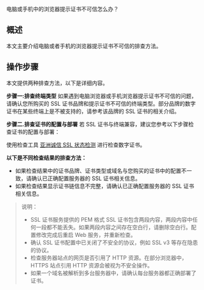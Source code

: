 电脑或手机中的浏览器提示证书不可信怎么办？

## 概述
本文主要介绍电脑或者手机的浏览器提示证书不可信的排查方法。

## 操作步骤
本文提供两种排查方法，以下是详细内容。

**步骤一:排查终端类型**
如果遇到电脑浏览器或手机浏览器提示证书不可信的问题，请确认您所购买的 SSL 证书品牌和提示证书不可信的终端类型。部分品牌的数字证书在某些终端上是不被支持的，请参考该品牌的 SSL 证书的相关介绍。

**步骤二.排查证书的配置与部署**
若 SSL 证书与终端兼容，建议您参考以下步骤检查证书的配置与部署：

使用检查工具 [亚洲诚信 SSL 状态检测](https://myssl.com/ssl.html) 进行检查数字证书。

**以下是不同检查结果的排查方法：**

- 如果检查结果中的证书品牌、证书类型或域名与您购买的证书中的配置不一致，请确认已正确配置服务器的 SSL 证书相关信息。
- 如果检查结果显示证书链信息不完整，请确认已正确配置服务器的 SSL 证书相关信息。

> 说明：
>- SSL 证书服务提供的 PEM 格式 SSL 证书包含两段内容，两段内容中任何一段都不能丢失。如果两段内容之间存在空白行，请删除空白行。配置修改完成后重启 Web 服务，并重新检查。
> - 确认 SSL 证书配置中已关闭了不安全的协议，例如 SSL v3 等存在隐患的协议。
> - 检查服务器站点的网页是否引用了 HTTP 资源。在部分浏览器中，HTTPS 站点引用 HTTP 资源会被视为不安全操作。
> - 如果一个域名被解析到多台服务器中，请确认每台服务器都正确部署了证书。